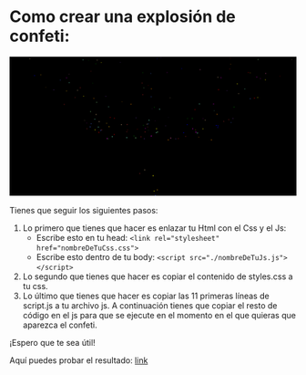<h1>Como crear una explosión de confeti:</h1>
<img src="./assets/confeti.png" alt="confeti">

Tienes que seguir los siguientes pasos:
1. Lo primero que tienes que hacer es enlazar tu Html con el Css y el Js:
    * Escribe esto en tu head: ```<link rel="stylesheet" href="nombreDeTuCss.css"> ```
    * Escribe esto dentro de tu body: ```<script src="./nombreDeTuJs.js"></script>```
2. Lo segundo que tienes que hacer es copiar el contenido de styles.css a tu css.
3. Lo último que tienes que hacer es copiar las 11 primeras líneas de script.js a tu archivo js. A continuación tienes que copiar el resto de código en el js para que se ejecute en el momento en el que quieras que aparezca el confeti.

¡Espero que te sea útil!

Aquí puedes probar el resultado: [link](https://barberomiguel.github.io/confeti/)